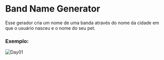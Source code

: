 # Band Name Generator

Esse gerador cria um nome de uma banda através do nome da cidade em que o usuário nasceu e o nome do seu pet.

### Exemplo: 

![Day01](https://user-images.githubusercontent.com/79524682/207472041-31203e5f-588b-4a93-a418-2fca8de9eb97.gif)



